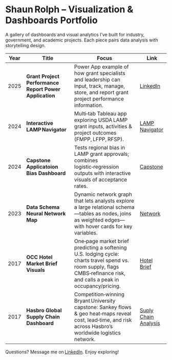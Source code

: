 # Shaun Rolph – Visualization & Dashboards Portfolio

A gallery of dashboards and visual analytics I’ve built for industry, government, and academic projects.  Each piece pairs data analysis with storytelling design.

| Year | Title | Focus | Link |
|------|-------|-------|------|
| 2025 | **Grant Project Performance Report Power Application** | Power App example of how grant specialists and leadership can input, track, manage, store, and report grant project performance information. | [LinkedIn](https://www.linkedin.com/in/shaun-rolph-79692b74/](https://publicdashboards.dl.usda.gov/#/site/MRP_PUB/views/LAMPNavigator_17084589181540/AwardDashboard)) |
| 2024 | **Interactive LAMP Navigator** | Multi‑tab Tableau app exploring USDA LAMP grant inputs, activities & project outcomes (FMPP, LFPP, RFSP). | [LAMP Navigator](https://www.linkedin.com/in/shaun-rolph-79692b74/) |
| 2024 | **Capstone Applicatoion Bias Dashboard** | Tests regional bias in LAMP grant approvals; combines logistic‑regression outputs with interactive visuals of acceptance rates. | [Capstone](https://github.com/ShaunCRolph/Dashboard-and-Visualizations-Repo/blob/main/Capstone%20Application%20Bias%20Dashboard.pdf) |
| 2023 | **Data Schema Neural Network Map** | Dynamic network graph that lets analysts explore a large relational schema—tables as nodes, joins as weighted edges—with hover cards for key variables. | [Network](https://github.com/ShaunCRolph/Dashboard-and-Visualizations-Repo/blob/main/Data%20Schema%20Neural%20Network%20Map.pdf) |
| 2017 | **OCC Hotel Market Brief Visuals** | One‑page market brief predicting a softening U.S. lodging cycle: charts travel spend vs. room supply, flags CMBS‑refinance risk, and calls a peak in occupancy/pricing. | [Hotel Brief](https://github.com/ShaunCRolph/Dashboard-and-Visualizations-Repo/blob/main/OCC%20Hotel%20Draft.pdf]) |
| 2017 | **Hasbro Global Supply Chain Dashboard** | Competition‑winning Bryant University capstone: Sankey flows & geo heat‑maps reveal cost, lead‑time, and risk across Hasbro’s worldwide logistics network. | [Suply Chain Analysis](https://github.com/ShaunCRolph/Dashboard-and-Visualizations-Repo/blob/main/Hasbro%20Supply%20Chain%20Analysis.pdf) |

Questions? Message me on [LinkedIn](https://www.linkedin.com/in/shaun-rolph-79692b74/).  Enjoy exploring!
